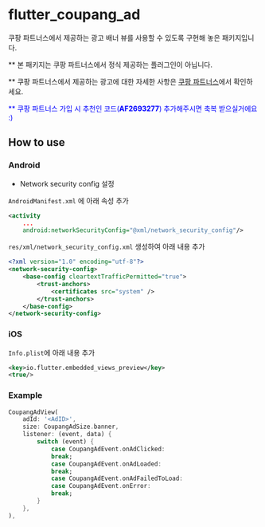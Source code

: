 # flutter_coupang_ad

쿠팡 파트너스에서 제공하는 광고 배너 뷰를 사용할 수 있도록 구현해 놓은 패키지입니다.

** 본 패키지는 쿠팡 파트너스에서 정식 제공하는 플러그인이 아닙니다.

** 쿠팡 파트너스에서 제공하는 광고에 대한 자세한 사항은 [쿠팡 파트너스](https://partners.coupang.com)에서 확인하세요.

<span style="color:blue">** 쿠팡 파트너스 가입 시 추천인 코드(**AF2693277**) 추가해주시면 축복 받으실거에요 :)</span>

## How to use

### Android
* Network security config 설정

`AndroidManifest.xml` 에 아래 속성 추가
```xml
<activity
    ...
    android:networkSecurityConfig="@xml/network_security_config"/>
```
`res/xml/network_security_config.xml` 생성하여 아래 내용 추가
```xml
<?xml version="1.0" encoding="utf-8"?>
<network-security-config>
    <base-config cleartextTrafficPermitted="true">
        <trust-anchors>
            <certificates src="system" />
        </trust-anchors>
    </base-config>
</network-security-config>
```

### iOS
`Info.plist`에 아래 내용 추가
```xml
<key>io.flutter.embedded_views_preview</key>
<true/>
```

### Example
```dart
CoupangAdView(
    adId: '<AdID>',
    size: CoupangAdSize.banner,
    listener: (event, data) {
        switch (event) {
            case CoupangAdEvent.onAdClicked:
            break;
            case CoupangAdEvent.onAdLoaded:
            break;
            case CoupangAdEvent.onAdFailedToLoad:
            case CoupangAdEvent.onError:
            break;
        }
    },
),
```